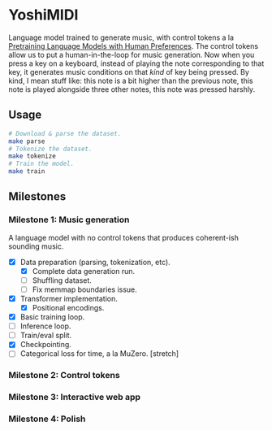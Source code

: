 # YoshiMIDI

Language model trained to generate music, with control tokens a la [Pretraining Language Models with Human Preferences](https://arxiv.org/abs/2302.08582). The control tokens allow us to put a human-in-the-loop for music generation. Now when you press a key on a keyboard, instead of playing the note corresponding to that key, it generates music conditions on that *kind* of key being pressed. By kind, I mean stuff like: this note is a bit higher than the previous note, this note is played alongside three other notes, this note was pressed harshly.

## Usage

```bash
# Download & parse the dataset.
make parse
# Tokenize the dataset.
make tokenize
# Train the model.
make train
```

## Milestones

### Milestone 1: Music generation
A language model with no control tokens that produces coherent-ish sounding music.

- [x] Data preparation (parsing, tokenization, etc).
  - [x] Complete data generation run.
  - [ ] Shuffling dataset.
  - [ ] Fix memmap boundaries issue.
- [x] Transformer implementation.
  - [x] Positional encodings.
- [x] Basic training loop.
- [ ] Inference loop.
- [ ] Train/eval split.
- [x] Checkpointing.
- [ ] Categorical loss for time, a la MuZero. [stretch]

### Milestone 2: Control tokens

### Milestone 3: Interactive web app

### Milestone 4: Polish
